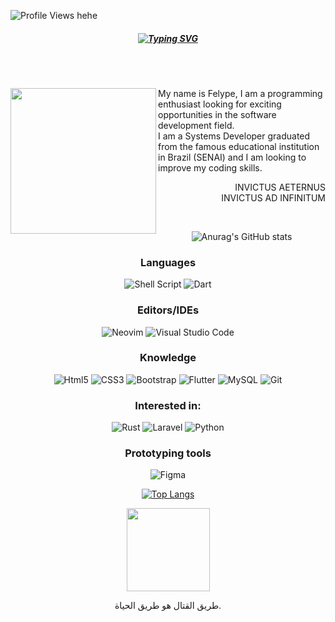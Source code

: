 <!-- Olá, curioso(a) -->

<!-- ![modus invictus insanus](https://user-images.githubusercontent.com/89306240/208924372-924b902b-d557-43e3-947d-9415b46739c1.jpg) -->




![Profile Views hehe](https://komarev.com/ghpvc/?username=lypeInvictvs&color=red&style=float)

<h5 align="center">
<a href="https://git.io/typing-svg"><img src="https://readme-typing-svg.herokuapp.com?font=Roboto&pause=1000&color=FFD714D2&center=true&width=435&lines=Hello%2C+I+am+Felype+%E2%9A%A1;Hallo%2C+Ich+heisse+Felype+%E2%9A%A1;Hola%2C+Yo+soy+Felype+%E2%9A%A1;Salut%2C+je+suis+Felype+%E2%9A%A1;%D9%85%D8%B1%D8%AD%D8%A8%D9%8B%D8%A7+%D8%8C+%D8%A3%D9%86%D8%A7+%D9%81%D9%8A%D9%84%D9%8A%D8%A8%D9%8A.;%E4%BD%A0%E5%A5%BD%EF%BC%8C%E6%88%91%E6%98%AF%E8%B4%B9%E5%88%A9%E4%BD%A9%E3%80%82;%E0%A4%B9%E0%A5%88%E0%A4%B2%E0%A5%8B%2C+%E0%A4%AE%E0%A5%88%E0%A4%82+%E0%A4%AB%E0%A5%87%E0%A4%B2%E0%A4%BF%E0%A4%AA%E0%A5%87+%E0%A4%B9%E0%A5%82%E0%A4%82%E0%A5%A4;Ol%C3%A1+conterr%C3%A2neos%2C+eu+sou+o+Felype+%E2%9A%A1" alt="Typing SVG" /></a>
 <!-- &nbsp; HEY, I AM FELYPE ⚡ -->
</h5>
<br>
<br>

<div align="left">
<img src="https://user-images.githubusercontent.com/89306240/210785095-86657f29-63f7-474d-ab0d-aeb52b27e521.png" width="233" align="left">
<p>
My name is Felype, I am a programming enthusiast looking for exciting opportunities in the software development field. <br>
I am a Systems Developer graduated from the famous educational institution in Brazil (SENAI) and I am looking to improve my coding skills.</p>
</div>

 <div align="right">

<p>INVICTUS AETERNUS <br> INVICTUS AD INFINITUM </p>
<!-- <p>INVICTUS AD INFINITUM</p>-->
<!-- <p> ARS TOTUM REQUIRIT HOMINEM </p>-->
</div>




<!--<div align="center">
<img src="https://user-images.githubusercontent.com/89306240/208957055-64e11a9f-a7e5-4903-8c3f-cfce7e29add1.png" width="200" align="middle">
</div> -->

<br>
<div align="center">

![Anurag's GitHub stats](https://github-readme-stats.vercel.app/api?username=lypeInvictvs&show_icons=true&theme=great-gatsby)


### Languages
<!--![Rust](https://img.shields.io/badge/rust-%23000000.svg?style=for-the-badge&logo=rust&logoColor=white) -->
![Shell Script](https://img.shields.io/badge/shell_script-%23121011.svg?style=for-the-badge&logo=gnu-bash&logoColor=white)
![Dart](https://img.shields.io/badge/dart-%230175C2.svg?style=for-the-badge&logo=dart&logoColor=white)

### Editors/IDEs
![Neovim](https://img.shields.io/badge/NeoVim-%2357A143.svg?&style=for-the-badge&logo=neovim&logoColor=white)
![Visual Studio Code](https://img.shields.io/badge/Visual%20Studio%20Code-0078d7.svg?style=for-the-badge&logo=visual-studio-code&logoColor=white)

<!--### OS
![Linux](https://img.shields.io/badge/Linux-FCC624?style=for-the-badge&logo=linux&logoColor=black)
![Android](https://img.shields.io/badge/Android-3DDC84?style=for-the-badge&logo=android&logoColor=white)
![Windows](https://img.shields.io/badge/Windows-0078D6?style=for-the-badge&logo=windows&logoColor=white)-->

### Knowledge

![Html5](https://img.shields.io/badge/html5%20-%23E34F26.svg?&style=for-the-badge&logo=html5&logoColor=white)
![CSS3](https://img.shields.io/badge/css3%20-%231572B6.svg?&style=for-the-badge&logo=css3&logoColor=white)
![Bootstrap](https://img.shields.io/badge/bootstrap-%23563D7C.svg?style=for-the-badge&logo=bootstrap&logoColor=white)
![Flutter](https://img.shields.io/badge/Flutter-%2302569B.svg?style=for-the-badge&logo=Flutter&logoColor=white)
![MySQL](https://img.shields.io/badge/mysql-%2300f.svg?style=for-the-badge&logo=mysql&logoColor=white)
![Git](https://img.shields.io/badge/git%20-%23F05033.svg?&style=for-the-badge&logo=git&logoColor=white)

### Interested in:
![Rust](https://img.shields.io/badge/rust-%23000000.svg?style=for-the-badge&logo=rust&logoColor=white)
![Laravel](https://img.shields.io/badge/laravel-%23FF2D20.svg?style=for-the-badge&logo=laravel&logoColor=white)
![Python](https://img.shields.io/badge/python-3670A0?style=for-the-badge&logo=python&logoColor=ffdd54)

### Prototyping tools
![Figma](https://img.shields.io/badge/figma-%23F24E1E.svg?style=for-the-badge&logo=figma&logoColor=white)




 [![Top Langs](https://github-readme-stats.vercel.app/api/top-langs/?username=lypeInvictvs&hide=portugol&layout=compact&theme=great-gatsby)](https://github.com/lypeInvictvs/github-readme-stats)

</div>

<div align="center">
<img src="https://user-images.githubusercontent.com/89306240/208957350-543713a3-b5c8-4d0b-9122-a201ded494d3.png" width="133" align="middle">
 <p>طريق القتال هو طريق الحياة.</p>
</div>





<!--
**FelypeInvictus/FelypeInvictus** is a ✨ _special_ ✨ repository because its `README.md` (this file) appears on your GitHub profile.




Here are some ideas to get you started:
https://user-images.githubusercontent.com/89306240/208960632-7fc4b4d5-d319-4bb2-a13e-4cacdb948dfd.png
- 🔭 I’m currently working on ...
- 🌱 I’m currently learning ...
- 👯 I’m looking to collaborate on ...
- 🤔 I’m looking for help with ...
- 💬 Ask me about ...
- 📫 How to reach me: ...
- 😄 Pronouns: ...
- ⚡ Fun fact: ...
-->
